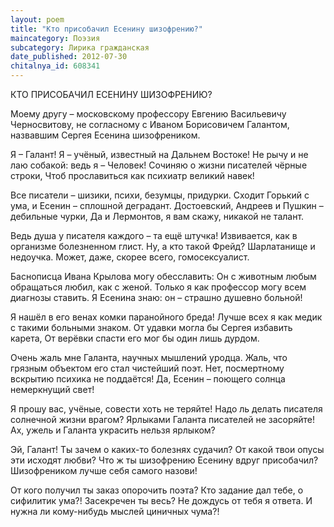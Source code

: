 ```yaml
---
layout: poem
title: "Кто присобачил Есенину шизофрению?"
maincategory: Поэзия
subcategory: Лирика гражданская
date_published: 2012-07-30
chitalnya_id: 608341
---
```




КТО ПРИСОБАЧИЛ ЕСЕНИНУ ШИЗОФРЕНИЮ?

Моему другу – московскому профессору 
Евгению Васильевичу Черносвитову, 
не согласному с Иваном Борисовичем Галантом,
назвавшим Сергея Есенина шизофреником.

Я – Галант! Я – учёный, известный на Дальнем Востоке!
Не рычу и не лаю собакой: ведь я – Человек!
Сочиняю о жизни писателей чёрные строки,
Чтоб прославиться как психиатр великий навек!

Все писатели – шизики, психи, безумцы, придурки.
Сходит Горький с ума, и Есенин – сплошной деградант.
Достоевский, Андреев и Пушкин – дебильные чурки,
Да и Лермонтов, я вам скажу, никакой не талант.

Ведь душа у писателя каждого – та ещё штучка!
Извивается, как в организме болезненном глист.
Ну, а кто такой Фрейд? Шарлатанище и недоучка.
Может, даже, скорее всего, гомосексуалист.

Баснописца Ивана Крылова могу обесславить:
Он с животным любым обращаться любил, как с женой.
Только я как профессор могу всем диагнозы ставить.
Я Есенина знаю: он – страшно душевно больной!

Я нашёл в его венах комки паранойного бреда!
Лучше всех я как медик с такими больными знаком.
От удавки могла бы Сергея избавить карета,
От верёвки спасти его мог бы  один лишь дурдом.

Очень жаль мне Галанта, научных мышлений уродца.
Жаль, что грязным объектом его стал чистейший поэт.
Нет, посмертному вскрытию психика не поддаётся!
Да, Есенин – поющего солнца немеркнущий свет!

Я прошу вас, учёные, совести хоть не теряйте!
Надо ль делать писателя солнечной жизни врагом?
Ярлыками Галанта писателей не засоряйте!
Ах, ужель и Галанта украсить нельзя ярлыком?

Эй, Галант! Ты зачем о каких-то болезнях судачил?
От какой твои опусы эти исходят любви?
Что ж ты шизофрению Есенину вдруг присобачил?
Шизофреником лучше себя самого назови!

От кого получил ты заказ опорочить поэта?
Кто задание дал тебе, о сифилитик ума?!
Засекречен ты весь? Не дождусь от тебя я ответа.
И нужна ли кому-нибудь мыслей циничных чума?!






